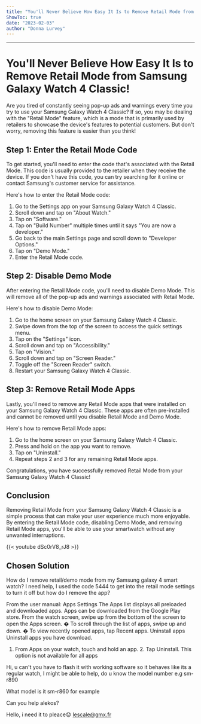 ```yaml
---
title: "You'll Never Believe How Easy It Is to Remove Retail Mode from Samsung Galaxy Watch 4 Classic!"
ShowToc: true 
date: "2023-02-03"
author: "Donna Lurvey"
---
```

*****
# You'll Never Believe How Easy It Is to Remove Retail Mode from Samsung Galaxy Watch 4 Classic!

Are you tired of constantly seeing pop-up ads and warnings every time you try to use your Samsung Galaxy Watch 4 Classic? If so, you may be dealing with the "Retail Mode" feature, which is a mode that is primarily used by retailers to showcase the device's features to potential customers. But don't worry, removing this feature is easier than you think!

## Step 1: Enter the Retail Mode Code

To get started, you'll need to enter the code that's associated with the Retail Mode. This code is usually provided to the retailer when they receive the device. If you don't have this code, you can try searching for it online or contact Samsung's customer service for assistance.

Here's how to enter the Retail Mode code:

1. Go to the Settings app on your Samsung Galaxy Watch 4 Classic.
2. Scroll down and tap on "About Watch."
3. Tap on "Software."
4. Tap on "Build Number" multiple times until it says "You are now a developer."
5. Go back to the main Settings page and scroll down to "Developer Options."
6. Tap on "Demo Mode."
7. Enter the Retail Mode code.

## Step 2: Disable Demo Mode

After entering the Retail Mode code, you'll need to disable Demo Mode. This will remove all of the pop-up ads and warnings associated with Retail Mode.

Here's how to disable Demo Mode:

1. Go to the home screen on your Samsung Galaxy Watch 4 Classic.
2. Swipe down from the top of the screen to access the quick settings menu.
3. Tap on the "Settings" icon.
4. Scroll down and tap on "Accessibility."
5. Tap on "Vision."
6. Scroll down and tap on "Screen Reader."
7. Toggle off the "Screen Reader" switch.
8. Restart your Samsung Galaxy Watch 4 Classic.

## Step 3: Remove Retail Mode Apps

Lastly, you'll need to remove any Retail Mode apps that were installed on your Samsung Galaxy Watch 4 Classic. These apps are often pre-installed and cannot be removed until you disable Retail Mode and Demo Mode.

Here's how to remove Retail Mode apps:

1. Go to the home screen on your Samsung Galaxy Watch 4 Classic.
2. Press and hold on the app you want to remove.
3. Tap on "Uninstall."
4. Repeat steps 2 and 3 for any remaining Retail Mode apps.

Congratulations, you have successfully removed Retail Mode from your Samsung Galaxy Watch 4 Classic!

## Conclusion

Removing Retail Mode from your Samsung Galaxy Watch 4 Classic is a simple process that can make your user experience much more enjoyable. By entering the Retail Mode code, disabling Demo Mode, and removing Retail Mode apps, you'll be able to use your smartwatch without any unwanted interruptions.

{{< youtube dSc0rV8_rJ8 >}} 



## Chosen Solution
 How do I remove retail/demo mode from my Samsung galaxy 4 smart watch? I need help, I used the code 5444 to get into the retail mode settings to turn it off but how do I remove the app?

 From the user manual:
Apps Settings
The Apps list displays all preloaded and downloaded apps. Apps can be downloaded from the Google Play store.
From the watch screen, swipe up from the bottom of the screen to open the
Apps screen. � To scroll through the list of apps, swipe up and down. � To view recently opened apps, tap Recent apps.
Uninstall apps
Uninstall apps you have download.
1. From Apps on your watch, touch and hold an app. 2. Tap Uninstall. This option is not available for all apps

 Hi, u can't you have to flash it with working software so it behaves like its a regular watch,  I might be able to help, do u know the model number e.g sm-r890

 What model is it sm-r860 for example

 Can you help alekos?

 Hello, i need it to pleace😞 lescale@gmx.fr




